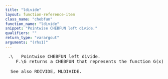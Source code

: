 ```yaml
---
title: "ldivide"
layout: function-reference-item
class_name: "chebfun"
function_name: "ldivide"
snippet: "Pointwise CHEBFUN left divide."
qualifiers: ""
return_type: "varargout"
arguments: "(rhs1)"
---
```


<pre class="help-text"> .\   Pointwise CHEBFUN left divide.
    F.\G returns a CHEBFUN that represents the function G(x)/F(x). 
 
  See also RDIVIDE, MLDIVIDE.
</pre>